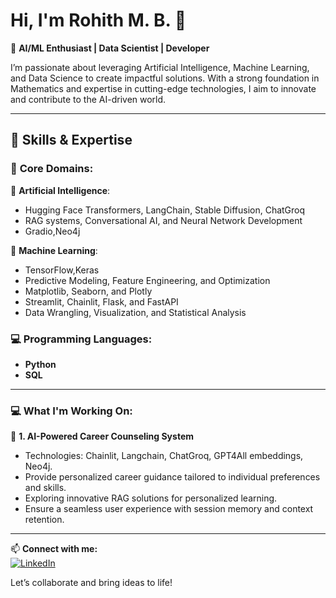 # Hi, I'm Rohith M. B. 👋  

🚀 **AI/ML Enthusiast | Data Scientist | Developer**  

I’m passionate about leveraging Artificial Intelligence, Machine Learning, and Data Science to create impactful solutions. With a strong foundation in Mathematics and expertise in cutting-edge technologies, I aim to innovate and contribute to the AI-driven world.  

---

## 🔧 **Skills & Expertise**  

### 🌟 **Core Domains:**

🤖 **Artificial Intelligence**:
- Hugging Face Transformers, LangChain, Stable Diffusion, ChatGroq
- RAG systems, Conversational AI, and Neural Network Development
- Gradio,Neo4j

🧠 **Machine Learning**:
- TensorFlow,Keras
- Predictive Modeling, Feature Engineering, and Optimization
- Matplotlib, Seaborn, and Plotly
- Streamlit, Chainlit, Flask, and FastAPI
- Data Wrangling, Visualization, and Statistical Analysis  

### 💻 **Programming Languages:**  

- **Python**
- **SQL**

---

### 💻 **What I'm Working On:** 

🤖 **1. AI-Powered Career Counseling System**

- Technologies: Chainlit, Langchain, ChatGroq, GPT4All embeddings, Neo4j.
- Provide personalized career guidance tailored to individual preferences and skills.
- Exploring innovative RAG solutions for personalized learning.
- Ensure a seamless user experience with session memory and context retention.

---

📫 **Connect with me:**  
[![LinkedIn](https://img.shields.io/badge/LinkedIn-0077B5?style=for-the-badge&logo=linkedin&logoColor=white)](https://www.linkedin.com/in/rohithekm)


Let’s collaborate and bring ideas to life!  
